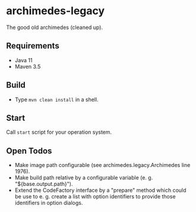 # archimedes-legacy
The good old archimedes (cleaned up).


## Requirements

* Java 11
* Maven 3.5


## Build

* Type `mvn clean install` in a shell.


## Start

Call `start` script for your operation system.


## Open Todos

- Make image path configurable (see archimedes.legacy.Archimedes line 1976).
- Make build path relative by a configurable variable (e. g. "${base.output.path}").
- Extend the CodeFactory interface by a "prepare" method which could be use to e. g. create a list with option identifiers to provide those identifiers in option dialogs. 
